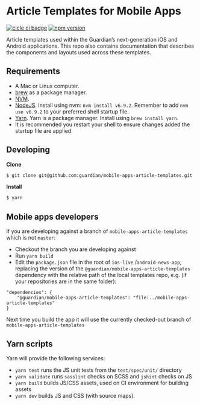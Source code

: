 # Article Templates for Mobile Apps
[![cicle ci badge](https://circleci.com/gh/guardian/mobile-apps-article-templates/tree/master.svg?style=shield)](https://circleci.com/gh/guardian/mobile-apps-article-templates) [![npm version](https://badge.fury.io/js/%40guardian%2Fmobile-apps-article-templates.svg)](https://badge.fury.io/js/%40guardian%2Fmobile-apps-article-templates)

Article templates used within the Guardian’s next-generation iOS and Android applications. This repo also contains documentation that describes the components and layouts used across these templates.

## Requirements
* A Mac or Linux computer.
* [brew](https://brew.sh/) as a package manager.
* [NVM](https://github.com/creationix/nvm).
* [NodeJS](https://nodejs.org/). Install using nvm: `nvm install v6.9.2`. Remember to add `nvm use v6.9.2` to your 
preferred shell startup file.
* [Yarn](https://yarnpkg.com). Yarn is a package manager. Install using `brew install yarn`.
* It is recommended you restart your shell to ensure changes added the startup file are applied.

## Developing
**Clone**
```bash
$ git clone git@github.com:guardian/mobile-apps-article-templates.git
```

**Install**
```bash
$ yarn
```

## Mobile apps developers
If you are developing against a branch of `mobile-apps-article-templates` which is not `master`:

* Checkout the branch you are developing against
* Run `yarn build`
* Edit the `package.json` file in the root of `ios-live` /`android-news-app`, replacing the version of the `@guardian/mobile-apps-article-templates` dependency with the relative path of the local templates repo, e.g. (if your repositories are in the same folder):
```
"dependencies": {
    "@guardian/mobile-apps-article-templates": "file:../mobile-apps-article-templates"
}
```

Next time you build the app it will use the currently checked-out branch of `mobile-apps-article-templates`

## Yarn scripts
Yarn will provide the following services:

* `yarn test` runs the JS unit tests from the `test/spec/unit/` directory
* `yarn validate` runs `sasslint` checks on SCSS and `jshint` checks on JS
* `yarn build` builds JS/CSS assets, used on CI environment for building assets
* `yarn dev` builds JS and CSS (with source maps).
